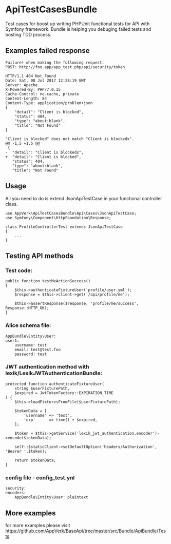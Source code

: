 # ApiTestCasesBundle
Test cases for boost up writing PHPUnit functional tests for API with Symfony framework.
Bundle is helping you debuging failed tests and bosting TDD process.

## Examples failed response
    
    Failure! when making the following request:
    POST: http://foo.app/app_test.php/api/security/token

    HTTP/1.1 404 Not Found
    Date: Sat, 08 Jul 2017 12:28:19 GMT
    Server: Apache
    X-Powered-By: PHP/7.0.15
    Cache-Control: no-cache, private
    Content-Length: 84
    Content-Type: application/problem+json
    {
        "detail": "Client is blocked",
        "status": 404,
        "type": "about:blank",
        "title": "Not Found"
    }

    "Client is blocked" does not match "Client is blockedx".
    @@ -1,5 +1,5 @@
     {
    -  "detail": "Client is blockedx",
    +  "detail": "Client is blocked",
       "status": 404,
       "type": "about:blank",
       "title": "Not Found"

## Usage

All you need to do is extend JsonApiTestCase in your functional controller class.

    use AppVerk\ApiTestCasesBundle\Api\Cases\JsonApiTestCase;
    use Symfony\Component\HttpFoundation\Response;
    
    class ProfileControllerTest extends JsonApiTestCase
    {
        ...
    }
    
## Testing API methods

### Test code:

    public function testMeActionSuccess()
    {
        $this->authenticateFixtureUser('profile/user.yml');
        $response = $this->client->get('/api/profile/me');

        $this->assertResponse($response, 'profile/me/success', Response::HTTP_OK);
    }
    
### Alice schema file:

    AppBundle\Entity\User:
    user1:
        username: test
        email: test@test.foo
        password: test
        
### JWT authentication method with lexik/LexikJWTAuthenticationBundle:

    protected function authenticateFixtureUser(
        string $userFixturePath,
        $expired = JwtTokenFactory::EXPIRATION_TIME
    ) {
        $this->loadFixturesFromFile($userFixturePath);

        $tokenData = [
            'username' => 'test',
            'exp'      => time() + $expired,
        ];

        $token = $this->getService('lexik_jwt_authentication.encoder')->encode($tokenData);

        self::$staticClient->setDefaultOption('headers/Authorization', 'Bearer '.$token);

        return $tokenData;
    }
    
### config file - config_test.ynl

    security:
    encoders:
        AppBundle\Entity\User: plaintext
        
## More examples

for more examples please visit https://github.com/AppVerk/BaseApi/tree/master/src/Bundle/ApiBundle/Tests
